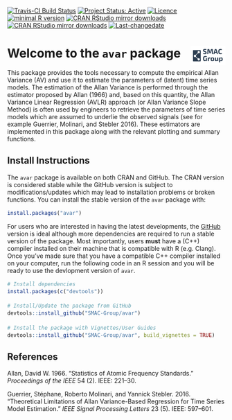 
<!-- README.md is generated from README.Rmd. Please edit that file -->

[![Travis-CI Build
Status](https://travis-ci.org/SMAC-Group/avar.svg?branch=master)](https://travis-ci.org/SMAC-Group/avar)
[![Project Status:
Active](http://www.repostatus.org/badges/latest/active.svg)](http://www.repostatus.org/#active)
[![Licence](https://img.shields.io/badge/licence-AGPL--3.0-blue.svg)](https://opensource.org/licenses/AGPL-3.0)
[![minimal R
version](https://img.shields.io/badge/R%3E%3D-3.4.0-6666ff.svg)](https://cran.r-project.org/)
[![CRAN RStudio mirror
downloads](http://cranlogs.r-pkg.org/badges/avar)](http://www.r-pkg.org/pkg/avar)
[![CRAN RStudio mirror
downloads](https://cranlogs.r-pkg.org/badges/grand-total/avar)](http://www.r-pkg.org/pkg/avar)
[![Last-changedate](https://img.shields.io/badge/last%20change-2020--01--15-yellowgreen.svg)](https://github.com/SMAC-Group/avar)

# Welcome to the `avar` package <a href="https://smac-group.com/"><img src="man/figures/logo.png" align="right" style="width: 16%; height: 16%"/></a>

This package provides the tools necessary to compute the empirical Allan
Variance (AV) and use it to estimate the parameters of (latent) time
series models. The estimation of the Allan Variance is performed through
the estimator proposed by Allan (1966) and, based on this quantity, the
Allan Variance Linear Regression (AVLR) approach (or Allan Variance
Slope Method) is often used by engineers to retrieve the parameters of
time series models which are assumed to underlie the observed signals
(see for example Guerrier, Molinari, and Stebler 2016). These estimators
are implemented in this package along with the relevant plotting and
summary functions.

## Install Instructions

The `avar` package is available on both CRAN and GitHub. The CRAN
version is considered stable while the GitHub version is subject to
modifications/updates which may lead to installation problems or broken
functions. You can install the stable version of the `avar` package
with:

``` r
install.packages("avar")
```

For users who are interested in having the latest developments, the
[GitHub](https://github.com/SMAC-Group/avar) version is ideal although
more dependencies are required to run a stable version of the package.
Most importantly, users **must** have a (C++) compiler installed on
their machine that is compatible with R (e.g. Clang). Once you’ve made
sure that you have a compatible C++ compiler installed on your computer,
run the following code in an R session and you will be ready to use the
devlopment version of `avar`.

``` r
# Install dependencies
install.packages(c("devtools"))

# Install/Update the package from GitHub
devtools::install_github("SMAC-Group/avar")

# Install the package with Vignettes/User Guides 
devtools::install_github("SMAC-Group/avar", build_vignettes = TRUE)
```

## References

<div id="refs" class="references">

<div id="ref-allan1966statistics">

Allan, David W. 1966. “Statistics of Atomic Frequency Standards.”
*Proceedings of the IEEE* 54 (2). IEEE: 221–30.

</div>

<div id="ref-guerrier2016theoretical">

Guerrier, Stéphane, Roberto Molinari, and Yannick Stebler. 2016.
“Theoretical Limitations of Allan Variance-Based Regression for Time
Series Model Estimation.” *IEEE Signal Processing Letters* 23 (5). IEEE:
597–601.

</div>

</div>
